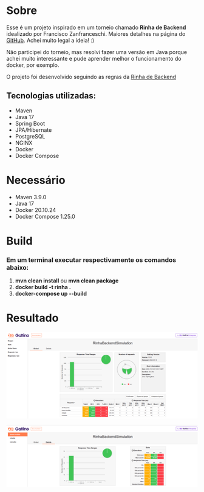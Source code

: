 # Sobre
Esse é um projeto inspirado em um torneio chamado **Rinha de Backend** idealizado por Francisco Zanfranceschi. 
Maiores detalhes na página do [GitHub](https://github.com/zanfranceschi/rinha-de-backend-2023-q3/blob/main/INSTRUCOES.md). Achei muito legal a ideia! :)

Não participei do torneio, mas resolvi fazer uma versão em Java porque achei muito interessante e pude aprender melhor o funcionamento do docker, por exemplo.

O projeto foi desenvolvido seguindo as regras da [Rinha de Backend](https://github.com/zanfranceschi/rinha-de-backend-2023-q3/blob/main/INSTRUCOES.md)

## Tecnologias utilizadas:
- Maven
- Java 17
- Spring Boot
- JPA/Hibernate
- PostgreSQL
- NGINX
- Docker
- Docker Compose

# Necessário
- Maven 3.9.0
- Java 17
- Docker 20.10.24
- Docker Compose 1.25.0

# Build

### Em um terminal executar respectivamente os comandos abaixo:

1. **mvn clean install** ou **mvn clean package**
2. **docker build -t rinha .**
3. **docker-compose up --build**

# Resultado

![img.png](img.png)

![img_1.png](img_1.png)



